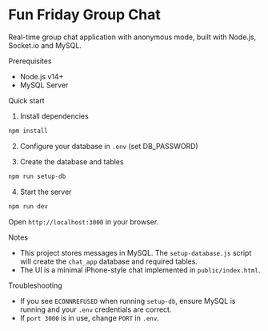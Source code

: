 # Fun Friday Group Chat

Real-time group chat application with anonymous mode, built with Node.js, Socket.io and MySQL.

Prerequisites
- Node.js v14+
- MySQL Server

Quick start

1. Install dependencies

```bash
npm install
```

2. Configure your database in `.env` (set DB_PASSWORD)

3. Create the database and tables

```bash
npm run setup-db
```

4. Start the server

```bash
npm run dev
```

Open `http://localhost:3000` in your browser.

Notes
- This project stores messages in MySQL. The `setup-database.js` script will create the `chat_app` database and required tables.
- The UI is a minimal iPhone-style chat implemented in `public/index.html`.

Troubleshooting
- If you see `ECONNREFUSED` when running `setup-db`, ensure MySQL is running and your `.env` credentials are correct.
- If `port 3000` is in use, change `PORT` in `.env`.
